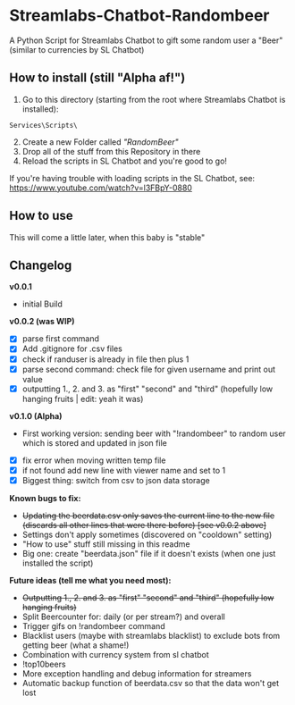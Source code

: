 Streamlabs-Chatbot-Randombeer
=============================

A Python Script for Streamlabs Chatbot to gift some random user a "Beer" (similar to currencies by SL Chatbot)

How to install (still "Alpha af!") 
----------------------------------

1. Go to this directory (starting from the root where Streamlabs Chatbot is installed):

```plain
Services\Scripts\
```

2. Create a new Folder called _"RandomBeer"_
3. Drop all of the stuff from this Repository in there
4. Reload the scripts in SL Chatbot and you're good to go!

If you're having trouble with loading scripts in the SL Chatbot, see: https://www.youtube.com/watch?v=l3FBpY-0880

How to use
------------

This will come a little later, when this baby is "stable"

Changelog
---------

**v0.0.1**

  * initial Build

**v0.0.2 (was WIP)**

  * [x] parse first command
  * [x] Add .gitignore for .csv files
  * [x] check if randuser is already in file then plus 1
  * [x] parse second command: check file for given username and print out value
  * [x] outputting 1., 2. and 3. as "first" "second" and "third" (hopefully low hanging fruits | edit: yeah it was)

**v0.1.0 (Alpha)**

  * First working version: sending beer with "!randombeer" to random user which is stored and updated in json file
  * [x] fix error when moving written temp file
  * [x] if not found add new line with viewer name and set to 1
  * [x] Biggest thing: switch from csv to json data storage

**Known bugs to fix:**

  * <s>Updating the beerdata.csv only saves the current line to the new file (discards all other lines that were there before) [see v0.0.2 above]</s>
  * Settings don't apply sometimes (discovered on "cooldown" setting)
  * "How to use" stuff still missing in this readme
  * Big one: create "beerdata.json" file if it doesn't exists (when one just installed the script)

**Future ideas (tell me what you need most):**

  * <s>Outputting 1., 2. and 3. as "first" "second" and "third" (hopefully low hanging fruits)</s>
  * Split Beercounter for: daily (or per stream?) and overall
  * Trigger gifs on !randombeer command
  * Blacklist users (maybe with streamlabs blacklist) to exclude bots from getting beer (what a shame!)
  * Combination with currency system from sl chatbot
  * !top10beers
  * More exception handling and debug information for streamers
  * Automatic backup function of beerdata.csv so that the data won't get lost
